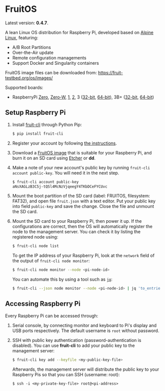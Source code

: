 # FruitOS

Latest version: <b>0.4.7</b>.

A lean Linux OS distribution for Raspberry Pi, developed based on
[Alpine Linux](https://alpinelinux.org), featuring:

- A/B Root Partitions
- Over-the-Air update
- Remote configuration managements
- Support Docker and Singularity containers

FruitOS image files can be downloaded from: https://fruit-testbed.org/os/images/

Supported boards:
- RaspberryPi [Zero](https://fruit-testbed.org/os/images/fruitos-0.4.7-raspberrypi0.img.gz),
  [Zero-W](https://fruit-testbed.org/os/images/fruitos-0.4.7-raspberrypi0.img.gz),
  [1](https://fruit-testbed.org/os/images/fruitos-0.4.7-raspberrypi1.img.gz),
  [2](https://fruit-testbed.org/os/images/fruitos-0.4.7-raspberrypi2.img.gz),
  3 ([32-bit](https://fruit-testbed.org/os/images/fruitos-0.4.7-raspberrypi3.img.gz),
     [64-bit](https://fruit-testbed.org/os/images/fruitos-0.4.7-raspberrypi3-aarch64.img.gz)),
  3B+ ([32-bit](https://fruit-testbed.org/os/images/fruitos-0.4.7-raspberrypi3.img.gz),
       [64-bit](https://fruit-testbed.org/os/images/fruitos-0.4.7-raspberrypi3-aarch64.img.gz))


## Setup Raspberry Pi

1. Install [fruit-cli](https://github.com/fruit-testbed/fruit-cli) through Python Pip:

    ```sh
    $ pip install fruit-cli
    ```

2. Register your account by following [the instructions](https://github.com/fruit-testbed/fruit-cli#registering-an-account).

3. Download a [FruitOS image](https://fruit-testbed.org/os/images) that is suitable for your Raspberry Pi,
   and burn it on an SD card using [Etcher](https://etcher.io) or **dd**.

4. Make a note of your new account's public key by running `fruit-cli
   account public-key`. You will need it in the next step.

    ```sh
    $ fruit-cli account public-key
    aNsXAGLzB3C5j-tQSl4McNzVjqeegY4TKbDCeFYCUvc
    ```

5. Mount the boot partition of the SD card (label: FRUITOS,
   filesystem: FAT32), and open file `fruit.json` with a text editor.
   Put your public key into field `public-key` and save the change.
   Close the file and unmount the SD card.

6. Mount the SD card to your Raspberry Pi, then power it up. If the
   configurations are correct, then the OS will automatically register
   the node to the management server. You can check it by listing the
   registered node using:

   ```sh
   $ fruit-cli node list
   ```

   To get the IP address of your Raspberry Pi, look at the `network`
   field of the output of `fruit-cli node monitor`:

   ```sh
   $ fruit-cli node monitor --node <pi-node-id>
   ```

   You can automate this by using a tool such as [`jq`](https://stedolan.github.io/jq/):

   ```sh
   $ fruit-cli --json node monitor --node <pi-node-id> | jq 'to_entries[].value.network'
   ```


## Accessing Raspberry Pi

Every Raspberry Pi can be accessed through:

1. Serial console, by connecting monitor and keyboard to Pi's display and USB ports respectively.
   The default username is `root` without password.

2. SSH with public key authentication (password-authentication is disabled). You can use **fruit-cli**
   to add your public key to the management server:

   ```sh
   $ fruit-cli key add --keyfile <my-public-key-file>
   ```

   Afterwards, the management server will distribute the public key to your Raspberry Pis so that you
   can SSH (username: root):

   ```
   $ ssh -i <my-private-key-file> root@<pi-address>
   ```
